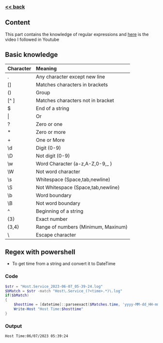###  [<< back](./index.md)
## Content

  This part contains the knowledge of regular expressions and [here](https://www.youtube.com/watch?v=sa-TUpSx1JA) is the video I followed in Youtube
  
## Basic knowledge

| Character | Meaning 
| :----  | :---- 
| .  |  Any character except new line    
|[]  |  Matches characters in brackets  
| () |    Group  
|[^ ] |   Matches characters not in bracket  
|  $  |   End of a string  
|  \| |   Or
|  ?  |   Zero or one
|  *  |   Zero or more
|  +  |   One or More
| \d  |    Digit (0-9)
| \D   |   Not digit (0-9)
| \w   |   Word Character (a-z,A-Z,0-9,_ )
| \W  |   Not word character  
| \s  |   Whitespace (Space,tab,newline)  
| \S  |   Not Whitespace (Space,tab,newline)   
| \b  |   Word boundary 
| \B  |   Not word boundary 
| ^  |   Beginning of a string 
| {3}  |   Exact number
| {3,4}  | Range of numbers (Minimum, Maxinum)
| \ |  Escape character

## Regex with powershell
- To get time from a string and convert it to DateTime
### Code
``` powershell
$str = "Host.Service_2023-06-07_05-39-24.log"
$bMatch = $str -match "Host\.Service_(?<time>.*)\.log"
if($bMatch)
{
    $hosttime = [datetime]::parseexact($Matches.time, 'yyyy-MM-dd_HH-mm-ss', $null)
    Write-Host "Host Time:$hosttime"  
}
```
### Output
``` 
Host Time:06/07/2023 05:39:24
```
